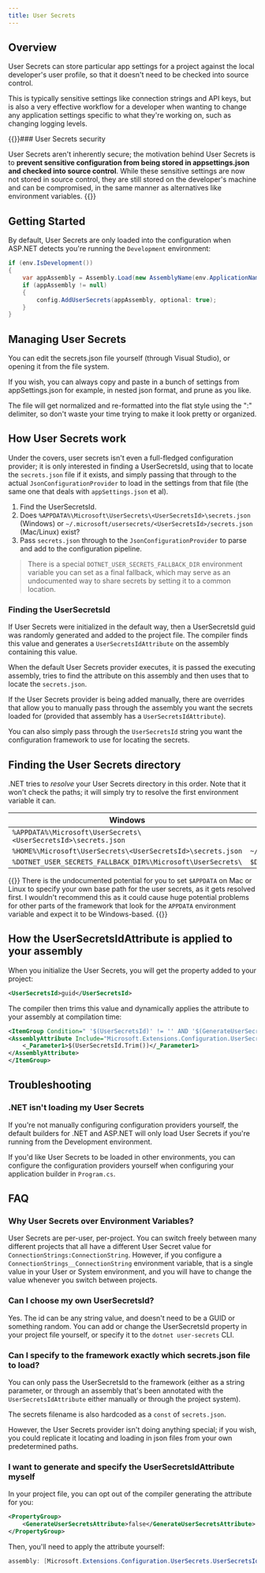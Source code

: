 ```yaml
---
title: User Secrets
---
```


## Overview

User Secrets can store particular app settings for a project against the local developer's user profile, so that it doesn't need to be checked into source control.

This is typically sensitive settings like connection strings and API keys, but is also a very effective workflow for a developer when wanting to change any application settings specific to what they're working on, such as changing logging levels.

{{<warning>}}### User Secrets security

User Secrets aren't inherently secure; the motivation behind User Secrets is to **prevent sensitive configuration from being stored in appsettings.json and checked into source control**. While these sensitive settings are now not stored in source control, they are still stored on the developer's machine and can be compromised, in the same manner as alternatives like environment variables.
{{</warning>}}

## Getting Started

By default, User Secrets are only loaded into the configuration when ASP.NET detects you're running the `Development` environment:

```csharp {hl_lines=[1]}
if (env.IsDevelopment())
{
    var appAssembly = Assembly.Load(new AssemblyName(env.ApplicationName));
    if (appAssembly != null)
    {
        config.AddUserSecrets(appAssembly, optional: true);
    }
}
```

## Managing User Secrets

You can edit the secrets.json file yourself (through Visual Studio), or opening it from the file system.

If you wish, you can always copy and paste in a bunch of settings from appSettings.json for example, in nested json format, and prune as you like.

The file will get normalized and re-formatted into the flat style using the ":" delimiter, so don't waste your time trying to make it look pretty or organized.

## How User Secrets work

Under the covers, user secrets isn't even a full-fledged configuration provider; it is only interested in finding a UserSecretsId, using that to locate the `secrets.json` file if it exists, and simply passing that through to the actual `JsonConfigurationProvider` to load in the settings from that file (the same one that deals with `appSettings.json` et al).

1. Find the UserSecretsId.
1. Does `%APPDATA%\Microsoft\UserSecrets\<UserSecretsId>\secrets.json` (Windows) or `~/.microsoft/usersecrets/<UserSecretsId>/secrets.json` (Mac/Linux) exist?
1. Pass `secrets.json` through to the `JsonConfigurationProvider` to parse and add to the configuration pipeline.

> There is a special `DOTNET_USER_SECRETS_FALLBACK_DIR` environment variable you can set as a final fallback, which may serve as an undocumented way to share secrets by setting it to a common location.

### Finding the UserSecretsId

If User Secrets were initialized in the default way, then a UserSecretsId guid was randomly generated and added to the project file. The compiler finds this value and generates a `UserSecretsIdAttribute` on the assembly containing this value.

When the default User Secrets provider executes, it is passed the executing assembly, tries to find the attribute on this assembly and then uses that to locate the `secrets.json`.

If the User Secrets provider is being added manually, there are overrides that allow you to manually pass through the assembly you want the secrets loaded for (provided that assembly has a `UserSecretsIdAttribute`).

You can also simply pass through the `UserSecretsId` string you want the configuration framework to use for locating the secrets.

## Finding the User Secrets directory

.NET tries to *resolve* your User Secrets directory in this order. Note that it won't check the paths; it will simply try to resolve the first environment variable it can.

| Windows | Mac / Linux |
|----------|-------------|
| `%APPDATA%\Microsoft\UserSecrets\<UserSecretsId>\secrets.json` |  |
| `%HOME%\Microsoft\UserSecrets\<UserSecretsId>\secrets.json` | `~/.microsoft/usersecrets/<UserSecretsId>/secrets.json` |
| `%DOTNET_USER_SECRETS_FALLBACK_DIR%\Microsoft\UserSecrets\` | `$DOTNET_USER_SECRETS_FALLBACK_DIR/.microsoft/usersecrets/<UserSecretsId>/secrets.json` |

{{<warning>}}
There is the undocumented potential for you to set `$APPDATA` on Mac or Linux to specify your own base path for the user secrets, as it gets resolved first. I wouldn't recommend
this as it could cause huge potential problems for other parts of the framework that look for the `APPDATA` environment variable and expect it to be Windows-based.
{{</warning>}}

## How the UserSecretsIdAttribute is applied to your assembly

When you initialize the User Secrets, you will get the property added to your project:

```xml
<UserSecretsId>guid</UserSecretsId>
```

The compiler then trims this value and dynamically applies the attribute to your assembly at compilation time:

```xml
<ItemGroup Condition=" '$(UserSecretsId)' != '' AND '$(GenerateUserSecretsAttribute)' != 'false' ">
<AssemblyAttribute Include="Microsoft.Extensions.Configuration.UserSecrets.UserSecretsIdAttribute">
    <_Parameter1>$(UserSecretsId.Trim())</_Parameter1>
</AssemblyAttribute>
</ItemGroup>
```

## Troubleshooting

### .NET isn't loading my User Secrets

If you're not manually configuring configuration providers yourself, the default builders for .NET and ASP.NET will only load User Secrets if you're running from the Development environment.

If you'd like User Secrets to be loaded in other environments, you can configure the configuration providers yourself when configuring your application builder in `Program.cs`.

## FAQ

### Why User Secrets over Environment Variables?

User Secrets are per-user, per-project. You can switch freely between many different projects that all have a different User Secret value for `ConnectionStrings:ConnectionString`. However, if you configure a `ConnectionStrings__ConnectionString` environment variable, that is a single value in your User or System environment, and you will have to change the value whenever you switch between projects.

### Can I choose my own UserSecretsId?

Yes. The id can be any string value, and doesn't need to be a GUID or something random. You can add or change the UserSecretsId property in your project file yourself, or specify it to the `dotnet user-secrets` CLI.

### Can I specify to the framework exactly which secrets.json file to load?

You can only pass the UserSecretsId to the framework (either as a string parameter, or through an assembly that's been annotated with the `UserSecretsIdAttribute` either manually or through the project system).

The secrets filename is also hardcoded as a `const` of `secrets.json`.

However, the User Secrets provider isn't doing anything special; if you wish, you could replicate it locating and loading in json files from your own predetermined paths.

### I want to generate and specify the UserSecretsIdAttribute myself

In your project file, you can opt out of the compiler generating the attribute for you:

```xml
<PropertyGroup>
    <GenerateUserSecretsAttribute>false</GenerateUserSecretsAttribute>
</PropertyGroup>
```

Then, you'll need to apply the attribute yourself:

```csharp
assembly: [Microsoft.Extensions.Configuration.UserSecrets.UserSecretsIdAttribute("Your user secrets id")]
```
